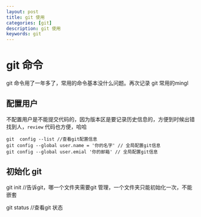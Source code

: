 ```yaml
---
layout: post
title: git 使用
categories: [git]
description: git 使用
keywords: git
---
```


# git 命令
git 命令用了一年多了，常用的命令基本没什么问题。再次记录 git 常用的mingl

## 配置用户
不配置用户是不能提交代码的，因为版本区是要记录历史信息的，方便到时候出错找到人，`review` 代码也方便，哈哈
 ```
 git  config --list //查看git配置信息
 git config --global user.name = '你的名字' // 全局配置git信息
 git config --global user.emial '你的邮箱' // 全局配置git信息
 ```
## 初始化 git
git init //告诉git，哪一个文件夹需要git 管理，一个文件夹只能初始化一次，不能嵌套

git status //查看git 状态